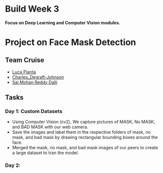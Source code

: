 # Build Week 3
#### Focus on Deep Learning and Computer Vision modules.

# Project on Face Mask Detection

## Team Cruise
* [Luca Pianta](https://github.com/lpianta)
* [Charles_Degraft-Johnson](https://github.com/charleeboy)
* [Sai Mohan Reddy Dalli](https://github.com/smr-dalli)

## Tasks
### Day 1: Custom Datasets 
* Using Computer Vision (cv2), We capture pictures of MASK, No MASK, and BAD MASK with our web camera.
* Save the images and label them in the respective folders of mask, no mask, and bad mask by drawing rectangular bounding boxes around the face.
* Merged the mask, no mask, and bad mask images of our peers to create a large dataset to tran the model.

### Day 2: 
